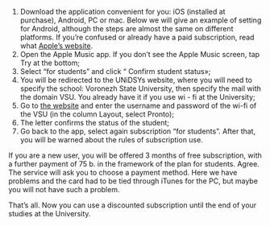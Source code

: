 1.  Download the application convenient for you: iOS (installed at purchase), Android, PC or mac. Below we will give an example of setting for Android, although the steps are almost the same on different platforms. If you’re confused or already have a paid subscription, read what [Apple’s website](https://support.apple.com/ru-ru/HT205928).
2.  Open the Apple Music app. If you don’t see the Apple Music screen, tap Try at the bottom;
3.  Select “for students” and click “ Confirm student status»;
4.  You will be redirected to the UNiDSYs website, where you will need to specify the school: Voronezh State University, then specify the mail with the domain VSU. You already have it if you use wi - fi at the University;
5.  Go to [the website](https://info.vsu.ru/) and enter the username and password of the wi-fi of the VSU (in the column Layout, select Pronto);
6.  The letter confirms the status of the student;
7.  Go back to the app, select again subscription “for students”. After that, you will be warned about the rules of subscription use.

If you are a new user, you will be offered 3 months of free subscription, with a further payment of 75 b. in the framework of the plan for students. Agree. The service will ask you to choose a payment method. Here we have problems and the card had to be tied through iTunes for the PC, but maybe you will not have such a problem.

That’s all. Now you can use a discounted subscription until the end of your studies at the University.